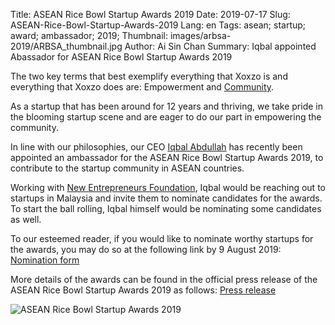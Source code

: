 Title: ASEAN Rice Bowl Startup Awards 2019
Date: 2019-07-17
Slug: ASEAN-Rice-Bowl-Startup-Awards-2019 
Lang: en
Tags: asean; startup; award; ambassador; 2019;
Thumbnail: images/arbsa-2019/ARBSA_thumbnail.jpg
Author: Ai Sin Chan 
Summary: Iqbal appointed Abassador for ASEAN Rice Bowl Startup Awards 2019

The two key terms that best exemplify everything that Xoxzo is and everything that Xoxzo does are: Empowerment and [Community](https://blog.xoxzo.com/community/).

As a startup that has been around for 12 years and thriving, we take pride in the blooming startup scene and are eager to do our part in empowering the community. 

In line with our philosophies, our CEO [Iqbal Abdullah](https://www.linkedin.com/in/iqbalabd) has recently been appointed an ambassador for the ASEAN Rice Bowl Startup Awards 2019, to contribute to the startup community in ASEAN countries. 

Working with [New Entrepreneurs Foundation](https://www.mynef.com/), Iqbal would be reaching out to startups in Malaysia and invite them to nominate candidates for the awards. To start the ball rolling, Iqbal himself would be nominating some candidates as well. 

To our esteemed reader, if you would like to nominate worthy startups for the awards, you may do so at the following link by 9 August 2019: [Nomination form](http://ricebowlawards.com/)

More details of the awards can be found in the official press release of the ASEAN Rice Bowl Startup Awards 2019 as follows: [Press release](http://ricebowlawards.com/media/)

![ASEAN Rice Bowl Startup Awards 2019](/images/arbsa-2019/ARBSA_banner.jpg)
